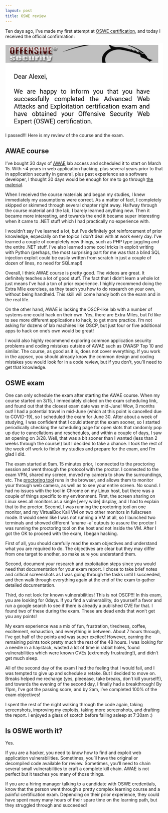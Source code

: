 ```yaml
---
layout: post
title: OSWE review
---
```


Ten days ago, I’ve made my first attempt at [OSWE certification](https://www.offensive-security.com/awae-oswe/#cert), and today I received the official confirmation:

![screenshot](/assets/2020-04-08-oswe-review/oswe-pass.jpg)

I passed!!! Here is my review of the course and the exam.

<!--more-->

## AWAE course

I’ve bought 30 days of [AWAE](https://www.offensive-security.com/awae-oswe/#course) lab access and scheduled it to start on March 15. With ~4 years in web application hacking, plus several years prior to that in application security in general, plus past experience as a software developer, I thought 30 days would be enough for me to go through [the material](https://www.offensive-security.com/documentation/awae-syllabus.pdf).

When I received the course materials and began my studies, I knew immediately my assumptions were correct. As a matter of fact, I completely skipped or skimmed through several chapter right away. Halfway through the course material and the lab, I barely learned anything new. Then it became more interesting, and towards the end it became super interesting when it came to .NET stuff which I had practically no experience with.

I wouldn’t say I’ve learned a lot, but I’ve definitely got reinforcement of prior knowledge, especially on the topics I don’t deal with at work every day. I’ve learned a couple of completely new things, such as PHP type juggling and the entire .NET stuff. I’ve also learned some cool tricks in exploit writing with Python (perhaps, the most surprising part for me was that a blind SQL injection exploit could be easily written from scratch in just a couple of dozen of lines, no need for SQLmap!)

Overall, I think AWAE course is pretty good. The videos are great. It definitely teaches a lot of good stuff. The fact that I didn’t learn a whole lot just means I’ve had a ton of prior experience. I highly recommend doing the Extra Mile exercises, as they teach you how to do research on your own, without being handheld. This skill will come handy both on the exam and in the real life.

On the other hand, AWAE is lacking the OSCP-like lab with a number of systems one could hack on their own. Yes, there are Extra Miles, but I’d like to see more different applications to hack, to get more practice. I’m not asking for dozens of lab machines like OSCP, but just four or five additional apps to hack on one’s own would be great!

I would also highly recommend exploring common application security problems and coding mistakes outside of AWAE such as OWASP Top 10 and similar. The course, as good as it is, does not cover everything. If you work in the appsec, you should already know the common design and coding mistakes you would look for in a code review, but if you don’t, you’ll need to get that knowledge.

## OSWE exam

One can only schedule the exam after starting the AWAE course. When my course started on 3/15, I immediately clicked on the exam scheduling link, and found out that the closest exam date was mid-June! Wow, 3 months out! I had a potential travel in mid-June (which at this point is cancelled due to COVID-19), so I scheduled the exam for June 30. After about a week of studying, I was confident that I could attempt the exam sooner, so I started periodically checking the scheduling page for open slots that randomly pop up due to cancellations and reschedules, and within a couple of days, I saw an opening on 3/28. Well, that was a bit sooner than I wanted (less than 2 weeks through the course!) but I decided to take a chance. I took the rest of the week off work to finish my studies and prepare for the exam, and I’m glad I did.

The exam started at 9am. 15 minutes prior, I connected to the proctoring session and went through the protocol with the proctor. I connected to the exam VPN, shared my screen, moved my camera to show the surroundings, etc. The [proctoring tool](https://support.offensive-security.com/proctoring-tool-student-manual/) runs in the browser, and allows them to monitor your through web camera, as well as to see your entire screen. No sound. I had no issues with the tool in Chrome on my Linux host, but there was a couple of things specific to my environment. First, the screen sharing on Linux sees all monitors as a single [very wide] display, and I had to explain that to the proctor. Second, I was running the proctoring tool on one monitor, and my VirtualBox Kali VM on two other monitors in fullscreen mode. It would seem like I was not running a VM at all, so I launched two terminals and showed different ‘uname -a’ outputs to assure the proctor I was running the proctoring tool on the host and not inside the VM. After I got the OK to proceed with the exam, I began hacking.

First of all, you should carefully read the exam objectives and understand what you are required to do. The objectives are clear but they may differ from one target to another, so make sure you understand them.

Second, document your research and exploitation steps since you would need that documentation for your exam report. I chose to take brief notes and critical screenshots as I was going through the tasks until I succeeded, and then walk through everything again at the end of the exam to gather detailed documentation.

Third, do not look for known vulnerabilities! This is not OSCP!!! In this exam, you are looking for 0days. If you find a vulnerability, do yourself a favor and run a google search to see if there is already a published CVE for that. I found two of these during the exam. These are dead ends that won’t get you any points!

My exam experience was a mix of fun, frustration, tiredness, coffee, excitement, exhaustion, and everything in between. About 7 hours through, I’ve got half of the points and was super excited! However, earning the remaining points took pretty much the rest of the 48 hours. I was looking for a needle in a haystack, wasted a lot of time in rabbit holes, found vulnerabilities which were known CVEs (extremely frustrating!), and didn’t get much sleep.

All of the second day of the exam I had the feeling that I would fail, and I was tempted to give up and schedule a retake. But I decided to move on. Breaks helped me recharge (yes, pleeease, take breaks, don’t kill yourself!), and towards the evening of the second day, I finally had a breakthrough! By 11pm, I’ve got the passing score, and by 2am, I’ve completed 100% of the exam objectives!

I spent the rest of the night walking through the code again, taking screenshots, improving my exploits, taking more screenshots, and drafting the report. I enjoyed a glass of scotch before falling asleep at 7:30am :)

## Is OSWE worth it?

Yes.

If you are a hacker, you need to know how to find and exploit web application vulnerabilities. Sometimes, you’ll have the original or decompiled code available for review. Sometimes, you’ll need to chain several small vulnerabilities to craft a complete kill chain. AWAE is not perfect but it teaches you many of those things.

If you are a hiring manager talking to a candidate with OSWE credentials, know that the person went through a pretty complex learning course and a painful certification exam. Depending on their prior experience, they could have spent many many hours of their spare time on the learning path, but they struggled through and succeeded!
